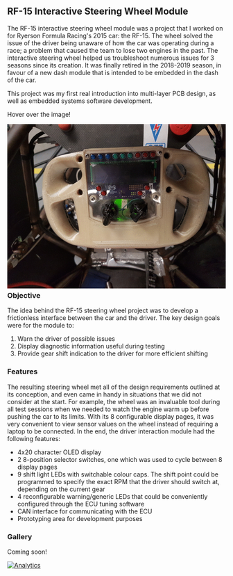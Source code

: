 ## RF-15 Interactive Steering Wheel Module

The RF-15 interactive steering wheel module was a project that I worked on for Ryerson Formula Racing's 2015 car: the RF-15. The wheel solved the issue of the driver being unaware of how the car was operating during a race; a problem that caused the team to lose two engines in the past. The interactive steering wheel helped us troubleshoot numerous issues for 3 seasons since its creation. It was finally retired in the 2018-2019 season, in favour of a new dash module that is intended to be embedded in the dash of the car.

This project was my first real introduction into multi-layer PCB design, as well as embedded systems software development.

<style type="text/css">
.static-container {
	position: relative;
}
.static {
	width: 100%;
	position: absolute;
  	background: white;
}
.static:hover {
  opacity:0;
}
</style>

Hover over the image!

<div class="static-container"><img class="static" src="src/wheel-static.gif"><img class="active" src="src/rf-15-wheel-startup.gif"></div>

**Hardware design**: First revision in EAGLE, second in Altium Designer

**Software design**: Embedded C, programmed in CodeWarrior, later migrated to Kinetis Studio

### Backstory

When I first joined Ryerson Formula Racing in 2014, one of the most major challenges facing the team was data acquisition and processing. The team did have native datalogging capabilities through the Megasquirt 3 Pro, but getting the log data required connecting a laptop to the ECU through USB, and then downloading a log over an annoyingly-slow connection. There was also no engine feedback to the driver during a race. This lack of communication between the vehicle and the driver proved significant, when the engine blew a piston rod through the side of the block due to oil starvation. The oil issue was determined to be caused by an oversight in the design of the oil pan, but had the driver known that the oil pressure was dropping critically low, they would have been able to shut off the car and save the engine.


### Objective

The idea behind the RF-15 steering wheel project was to develop a frictionless interface between the car and the driver. The key design goals were for the module to:
1. Warn the driver of possible issues
2. Display diagnostic information useful during testing
3. Provide gear shift indication to the driver for more efficient shifting


### Features

The resulting steering wheel met all of the design requirements outlined at its conception, and even came in handy in situations that we did not consider at the start. For example, the wheel was an invaluable tool during all test sessions when we needed to watch the engine warm up before pushing the car to its limits. With its 8 configurable display pages, it was very convenient to view sensor values on the wheel instead of requiring a laptop to be connected. In the end, the driver interaction module had the following features:
- 4x20 character OLED display
- 2 8-position selector switches, one which was used to cycle between 8 display pages
- 9 shift light LEDs with switchable colour caps. The shift point could be programmed to specify the exact RPM that the driver should switch at, depending on the current gear
- 4 reconfigurable warning/generic LEDs that could be conveniently configured through the ECU tuning software
- CAN interface for communicating with the ECU
- Prototyping area for development purposes


### Gallery

Coming soon!

[![Analytics](https://ga-beacon.appspot.com/UA-142465125-1/rf-15-wheel)](https://github.com/igrigorik/ga-beacon)
